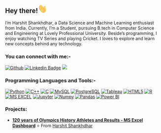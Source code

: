 ## Hey there!<img src="https://github.com/Harshit0512/Harshit0512/blob/main/images%20or%20gif/Hi.gif" width="30px">

I’m Harshit Shankhdhar, a Data Science and Machine Learning enthusiast from India. Currently, I’m a Student, pursuing B.tech in Computer Science and Engineering at Lovely Professional University. Beside’s programming, I enjoy watching TV Series and playing Cricket. I loves to explore and learn new concepts behind any technology.

### You can connect with me:-

[![Github](https://img.shields.io/badge/-Github-000?style=flat&logo=Github&logoColor=white)](https://github.com/Harshit0512)
[![Linkedin Badge](https://img.shields.io/badge/-LinkedIn-blue?style=flat-square&logo=Linkedin&logoColor=white&link=https://www.linkedin.com/in/harshit-shankhdhar-36a144168/)](https://www.linkedin.com/in/harshit-shankhdhar-36a144168/)
[![](https://visitor-badge.glitch.me/badge?page_id=Harshit0512.Harshit0512)](https://github.com/Harshit0512)
</br>

### Programming Languages and Tools:-

[![Python](https://img.shields.io/badge/-Python-black?style=flat-square&logo=python&link=https://github.com/Harshit0512)](https://github.com/Harshit0512)
[![C++](https://img.shields.io/badge/-C++-00599C?style=flat-square&logo=c++&link=https://github.com/Harshit0512)](https://github.com/Harshit0512)
[![C](https://img.shields.io/badge/-green?style=flat-square&logo=c&logoColor=white&link=https://github.com/Harshit0512)](https://github.com/Harshit0512)
[![MySQL](https://img.shields.io/badge/-MySQL-black?style=flat-square&logo=mysql&link=https://github.com/Harshit0512)](https://github.com/Harshit0512)
[![PostgreSQL](https://img.shields.io/badge/-PostgreSQL-336791?style=flat-square&logo=postgresql&link=https://github.com/Harshit0512)](https://github.com/Harshit0512)
[![Tableau](https://img.shields.io/badge/-Tableau-black?style=flat-square&logo=tableau&link=https://github.com/Harshit0512)](https://github.com/Harshit0512)
[![HTML5](https://img.shields.io/badge/-HTML5-E34F26?style=flat-square&logo=html5&logoColor=white&link=https://github.com/Harshit0512)](https://github.com/Harshit0512)
[![R](https://img.shields.io/badge/-black?style=flat-square&logo=R&link=https://github.com/Harshit0512)](https://github.com/Harshit0512)
[![MS EXCEL](https://img.shields.io/badge/MS%20Excel-darkgreen?style=flat-square&logo=ms-excel&logo=R&link=https://github.com/Harshit0512)](https://github.com/Harshit0512)
[![Jupyter](https://img.shields.io/badge/Jupyter-darkred?style=flat-square&logo=jupyter&link=https://github.com/Harshit0512)](https://github.com/Harshit0512)
[![Numpy](https://img.shields.io/badge/Numpy-darkcyan?style=flat-square&logo=numpy&link=https://github.com/Harshit0512)](https://github.com/Harshit0512)
[![Pandas](https://img.shields.io/badge/Pandas-indigo?style=flat-square&logo=pandas&link=https://github.com/Harshit0512)](https://github.com/Harshit0512)
[![Power BI](https://img.shields.io/badge/Power%20BI-black?style=flat-square&logo=power-bi&link=https://github.com/Harshit0512)](https://github.com/Harshit0512)
</br>

### Projects:
-  [**120 years of Olympics History Athletes and Results - MS Excel Dashboard**](https://github.com/Harshit0512/Harshit0512-120-years-of-Olympics-History-Athletes-and-Results---MS-Excel-Dashboard)
⭐️ From [Harshit Shankhdhar](https://github.com/Harshit0512)
